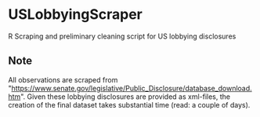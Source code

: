 # USLobbyingScraper
R Scraping and preliminary cleaning script for US lobbying disclosures

## Note
All observations are scraped from "https://www.senate.gov/legislative/Public_Disclosure/database_download.htm".
Given these lobbying disclosures are provided as xml-files, the creation of the final dataset takes substantial time (read: a couple of days). 
